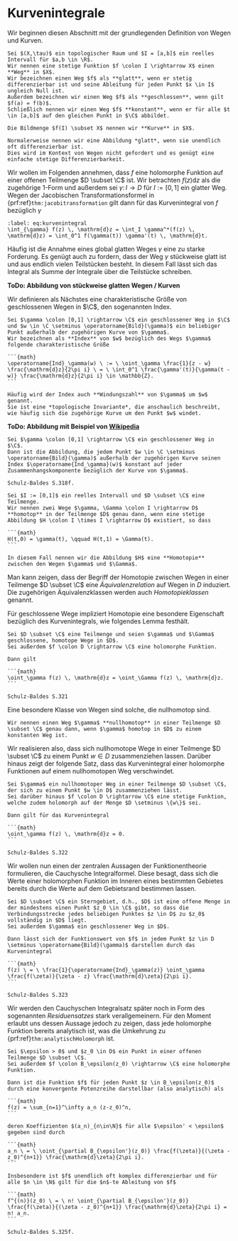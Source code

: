 # Kurvenintegrale

Wir beginnen diesen Abschnitt mit der grundlegenden Definition von Wegen und Kurven.

````{prf:definition} Weg und Kurve
Sei $(X,\tau)$ ein topologischer Raum und $I = [a,b]$ ein reelles Intervall für $a,b \in \R$.
Wir nennen eine stetige Funktion $f \colon I \rightarrow X$ einen **Weg** in $X$.
Wir bezeichnen einen Weg $f$ als **glatt**, wenn er stetig differenzierbar ist und seine Ableitung für jeden Punkt $x \in I$ ungleich Null ist.
Außerdem bezeichnen wir einen Weg $f$ als **geschlossen**, wenn gilt $f(a) = f(b)$.
Schließlich nennen wir einen Weg $f$ **konstant**, wenn er für alle $t \in [a,b]$ auf den gleichen Punkt in $\C$ abbildet.

Die Bildmenge $f(I) \subset X$ nennen wir **Kurve** in $X$.
````

```{danger}
Normalerweise nennen wir eine Abbildung *glatt*, wenn sie unendlich oft differenzierbar ist.
Dies wird im Kontext von Wegen nicht gefordert und es genügt eine einfache stetige Differenzierbarkeit.
```

Wir wollen im Folgenden annehmen, dass $f$ eine holomorphe Funktion auf einer offenen Teilmenge $D \subset \C$ ist.
Wir betrachten $f(z) \mathrm{d}z$ als die zugehörige $1$-Form und außerdem sei $\gamma \colon I \rightarrow D$ für $I := [0,1]$ ein glatter Weg.
Wegen der Jacobischen Transformationsformel in {prf:ref}`thm:jacobitransformation` gilt dann für das Kurvenintegral von $f$ bezüglich $\gamma$

```{math}
:label: eq:kurvenintegral
\int_{\gamma} f(z) \, \mathrm{d}z = \int_I \gamma^*(f(z) \, \mathrm{d}z) = \int_0^1 f(\gamma(t)) \gamma'(t) \, \mathrm{d}t.
```

Häufig ist die Annahme eines global glatten Weges $\gamma$ eine zu starke Forderung.
Es genügt auch zu fordern, dass der Weg $\gamma$ stückweise glatt ist und aus endlich vielen Teilstücken besteht.
In diesem Fall lässt sich das Integral [](eq:kurvenintegral) als Summe der Integrale über die Teilstücke schreiben.

**ToDo: Abbildung von stückweise glatten Wegen / Kurven**

Wir definieren als Nächstes eine charakteristische Größe von geschlossenen Wegen in $\C$, den sogenannten Index.

````{prf:definition} Index
Sei $\gamma \colon [0,1] \rightarrow \C$ ein geschlossener Weg in $\C$ und $w \in \C \setminus \operatorname{Bild}(\gamma)$ ein beliebiger Punkt außerhalb der zugehörigen Kurve von $\gamma$.
Wir bezeichnen als **Index** von $w$ bezüglich des Wegs $\gamma$ folgende charakteristische Größe

```{math}
\operatorname{Ind}_\gamma(w) \ := \ \oint_\gamma \frac{1}{z - w} \frac{\mathrm{d}z}{2\pi i} \ = \ \int_0^1 \frac{\gamma'(t)}{\gamma(t - w)} \frac{\mathrm{d}z}{2\pi i} \in \mathbb{Z}.
```

Häufig wird der Index auch **Windungszahl** von $\gamma$ um $w$ genannt.
Sie ist eine *topologische Invariante*, die anschaulich beschreibt, wie häufig sich die zugehörige Kurve um den Punkt $w$ windet.

````

**ToDo: Abbildung mit Beispiel von [Wikipedia](https://de.wikipedia.org/wiki/Umlaufzahl_(Mathematik))**

````{prf:lemma}
Sei $\gamma \colon [0,1] \rightarrow \C$ ein geschlossener Weg in $\C$.
Dann ist die Abbildung, die jedem Punkt $w \in \C \setminus \operatorname{Bild}(\gamma)$ außerhalb der zugehörigen Kurve seinen Index $\operatorname{Ind_\gamma}(w)$ konstant auf jeder Zusammenhangskomponente bezüglich der Kurve von $\gamma$. 
````

````{prf:proof}
Schulz-Baldes S.318f.
````

````{prf:definition} Homotopie
Sei $I := [0,1]$ ein reelles Intervall und $D \subset \C$ eine Teilmenge.
Wir nennen zwei Wege $\gamma, \Gamma \colon I \rightarrow D$ **homotop** in der Teilmenge $D$ genau dann, wenn eine stetige Abbildung $H \colon I \times I \rightarrow D$ existiert, so dass

```{math}
H(t,0) = \gamma(t), \qquad H(t,1) = \Gamma(t).
```

In diesem Fall nennen wir die Abbildung $H$ eine **Homotopie** zwischen den Wegen $\gamma$ und $\Gamma$.

````

Man kann zeigen, dass der Begriff der Homotopie zwischen Wegen in einer Teilmenge $D \subset \C$ eine *Äquivalenzrelation* auf Wegen in $D$ induziert.
Die zugehörigen Äquivalenzklassen werden auch *Homotopieklassen* genannt.

Für geschlossene Wege impliziert Homotopie eine besondere Eigenschaft bezüglich des Kurvenintegrals, wie folgendes Lemma festhält.

````{prf:lemma}
Sei $D \subset \C$ eine Teilmenge und seien $\gamma$ und $\Gamma$ geschlossene, homotope Wege in $D$.
Sei außerdem $f \colon D \rightarrow \C$ eine holomorphe Funktion.

Dann gilt

```{math}
\oint_\gamma f(z) \, \mathrm{d}z = \oint_\Gamma f(z) \, \mathrm{d}z.
```
````

````{prf:proof}
Schulz-Baldes S.321
````

Eine besondere Klasse von Wegen sind solche, die nullhomotop sind.

````{prf:definition}
Wir nennen einen Weg $\gamma$ **nullhomotop** in einer Teilmenge $D \subset \C$ genau dann, wenn $\gamma$ homotop in $D$ zu einem konstanten Weg ist.
````

Wir realisieren also, dass sich nullhomotope Wege in einer Teilmenge $D \subset \C$ zu einem Punkt $w \in D$ zusammenziehen lassen.
Darüber hinaus zeigt der folgende Satz, dass das Kurvenintegral einer holomorphe Funktionen auf einem nullhomotopen Weg verschwindet.

````{prf:theorem} Satz von Cauchy
Sei $\gamma$ ein nullhomotoper Weg in einer Teilmenge $D \subset \C$, der sich zu einem Punkt $w \in D$ zusammenziehen lässt.
Sei darüber hinaus $f \colon D \rightarrow \C$ eine stetige Funktion, welche zudem holomorph auf der Menge $D \setminus \{w\}$ sei.

Dann gilt für das Kurvenintegral

```{math}
\oint_\gamma f(z) \, \mathrm{d}z = 0.
```
````

````{prf:proof}
Schulz-Baldes S.322
````

Wir wollen nun einen der zentralen Aussagen der Funktionentheorie formulieren, die Cauchysche Integralformel.
Diese besagt, dass sich die Werte einer holomorphen Funktion im Inneren eines bestimmten Gebietes bereits durch die Werte auf dem Gebietsrand bestimmen lassen.

````{prf:theorem} Cauchyscher Integralsatz
Sei $D \subset \C$ ein Sterngebiet, d.h., $D$ ist eine offene Menge in der mindestens einen Punkt $z_0 \in \C$ gibt, so dass die Verbindungsstrecke jedes beliebigen Punktes $z \in D$ zu $z_0$ vollständig in $D$ liegt.
Sei außerdem $\gamma$ ein geschlossener Weg in $D$.

Dann lässt sich der Funktionswert von $f$ in jedem Punkt $z \in D \setminus \operatorname{Bild}(\gamma)$ darstellen durch das Kurvenintegral

```{math}
f(z) \ = \ \frac{1}{\operatorname{Ind}_\gamma(z)} \oint_\gamma \frac{f(\zeta)}{\zeta - z} \frac{\mathrm{d}\zeta}{2\pi i}.
```

````

````{prf:proof}
Schulz-Baldes S.323
````

Wir werden den Cauchyschen Integralsatz später noch in Form des sogenannten *Residuensatzes* stark verallgemeinern.
Für den Moment erlaubt uns dessen Aussage jedoch zu zeigen, dass jede holomorphe Funktion bereits analytisch ist, was die Umkehrung zu {prf:ref}`thm:analytischHolomorph` ist.

````{prf:theorem} Holomorphe Funktionen sind analytisch
Sei $\epsilon > 0$ und $z_0 \in D$ ein Punkt in einer offenen Teilmenge $D \subset \C$.
Sei außerdem $f \colon B_\epsilon(z_0) \rightarrow \C$ eine holomorphe Funktion.

Dann ist die Funktion $f$ für jeden Punkt $z \in B_\epsilon(z_0)$ durch eine konvergente Potenzreihe darstellbar (also analytisch) als

```{math}
f(z) = \sum_{n=1}^\infty a_n (z-z_0)^n,
```

deren Koeffizienten $(a_n)_{n\in\N}$ für alle $\epsilon' < \epsilon$ gegeben sind durch

```{math}
a_n \ = \ \oint_{\partial B_{\epsilon'}(z_0)} \frac{f(\zeta)}{(\zeta - z_0)^{n+1}} \frac{\mathrm{d}\zeta}{2\pi i}.
```

Insbesondere ist $f$ unendlich oft komplex differenzierbar und für alle $n \in \N$ gilt für die $n$-te Ableitung von $f$

```{math}
f^{(n)}(z_0) \ = \ n! \oint_{\partial B_{\epsilon'}(z_0)} \frac{f(\zeta)}{(\zeta - z_0)^{n+1}} \frac{\mathrm{d}\zeta}{2\pi i} = n! a_n.
```

````

````{prf:proof}
Schulz-Baldes S.325f.
````
